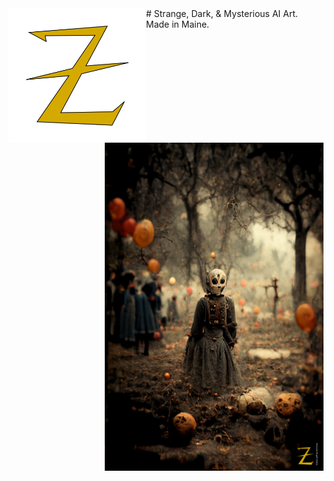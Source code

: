 <img src="./Zodiach-Z.png" width=220 align='left'/>
# Strange, Dark, & Mysterious AI Art. Made in Maine.

<img src="./Halloween2022_3.png" width=350 align='right'/>

